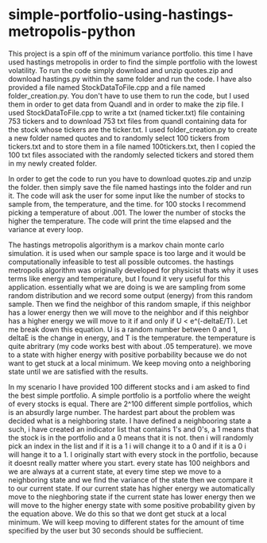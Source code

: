 # simple-portfolio-using-hastings-metropolis-python

This project is a spin off of the minimum variance portfolio. this time I have used hastings metropolis in order to find the simple 
portfolio with the lowest volatility. To run the code simply download and unzip quotes.zip and download hastings.py within the same folder and run the code. I have also provided a file named StockDataToFile.cpp and a file named folder_creation.py. You don't have to use them to run the code, but I used them in order to get data from Quandl and in order to make the zip file. I used StockDataToFile.cpp to write a txt (named ticker.txt) file containing 753 tickers and to download 753 txt files from quandl containing data for the stock whose tickers are the ticker.txt. I used folder_creation.py to create a new folder named quotes and to randomly select 100 tickers from tickers.txt and to store them in a file named 100tickers.txt, then I copied the 100 txt files associated with the randomly selected tickers and stored them in my newly created folder. 

In order to get the code to run you have to download quotes.zip and unzip the folder. then simply save the file named hastings into the
folder and run it. The code will ask the user for some input like the number of stocks to sample from, the temperature, and the time. for
100 stocks I recommend picking a temperature of about .001. The lower the number of stocks the higher the temperature. The code will print
the time elapsed and the variance at every loop.

The hastings metropolis algorithym is a markov chain monte carlo simulation. it is used when our sample space is too large and it would
be computationally infeasible to test all possible outcomes. the hastings metropolis algorithm was originally developed for physicist thats
why it uses terms like energy and temperature, but I found it very useful for this application. essentially what we are doing is we are 
sampling from some random distribution and we record some output (energy) from this random sample. Then we find the neighbor of this random
smaple, if this neighbor has a lower energy then we will move to the neighbor and if this neighbor has a higher energy we will move to it
if and only if U < e^(-deltaE/T). Let me break down this equation. U is a random number between 0 and 1, deltaE is the change in energy,
and T is the temperature. the temperature is quite abritrary (my code works best with about .05 temperature). we move to a state with 
higher energy with positive porbability because we do not want to get stuck at a local minimum. We keep moving onto a neighboring state 
until  we are satisfied with the results.

In my scenario I have provided 100 different stocks and i am asked to find the best simple portfolio. A simple portfolio is a portfolio
where the weight of every stocks is equal. There are 2^100 different simple portfolios, which is an absurdly large number. The hardest 
part about the problem was decided what is a neighboring state. I have defined a neighbooring state a such, i have created an indicator
list that contains 1's and 0's, a 1 means that the stock is in the portfolio and a 0 means that it is not. then i will randomly pick an 
index in the list and if it is a 1 i will change it to a 0 and if it is a 0 i will hange it to a 1. I originally start with every stock
in the portfolio, because it doesnt really matter where you start. every state has 100 neighbors and we are always at a current state,
at every time step we move to a neighboring state and we find the variance of the state then we compare it to our current state. If our 
current state has higher energy we automatically move to the nieghboring state if the current state has lower energy then we will move to 
the higher energy state with some positive probability given by the equation above. We do this so that we dont get stuck at a local minimum.
We will keep moving to different states for the amount of time specified by the user but 30 seconds should be suffiecient. 
